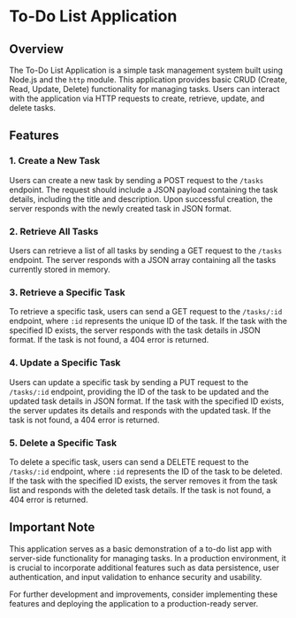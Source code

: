 # To-Do List Application

## Overview

The To-Do List Application is a simple task management system built using Node.js and the `http` module. This application provides basic CRUD (Create, Read, Update, Delete) functionality for managing tasks. Users can interact with the application via HTTP requests to create, retrieve, update, and delete tasks.

## Features

### 1. Create a New Task

Users can create a new task by sending a POST request to the `/tasks` endpoint. The request should include a JSON payload containing the task details, including the title and description. Upon successful creation, the server responds with the newly created task in JSON format.


### 2. Retrieve All Tasks

Users can retrieve a list of all tasks by sending a GET request to the `/tasks` endpoint. The server responds with a JSON array containing all the tasks currently stored in memory.


### 3. Retrieve a Specific Task

To retrieve a specific task, users can send a GET request to the `/tasks/:id` endpoint, where `:id` represents the unique ID of the task. If the task with the specified ID exists, the server responds with the task details in JSON format. If the task is not found, a 404 error is returned.


### 4. Update a Specific Task

Users can update a specific task by sending a PUT request to the `/tasks/:id` endpoint, providing the ID of the task to be updated and the updated task details in JSON format. If the task with the specified ID exists, the server updates its details and responds with the updated task. If the task is not found, a 404 error is returned.


### 5. Delete a Specific Task

To delete a specific task, users can send a DELETE request to the `/tasks/:id` endpoint, where `:id` represents the ID of the task to be deleted. If the task with the specified ID exists, the server removes it from the task list and responds with the deleted task details. If the task is not found, a 404 error is returned.



## Important Note

This application serves as a basic demonstration of a to-do list app with server-side functionality for managing tasks. In a production environment, it is crucial to incorporate additional features such as data persistence, user authentication, and input validation to enhance security and usability.

For further development and improvements, consider implementing these features and deploying the application to a production-ready server.
